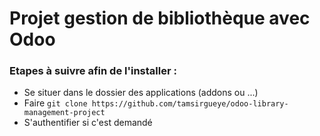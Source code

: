 # Projet gestion de bibliothèque avec Odoo

### Etapes à suivre afin de l'installer :
* Se situer dans le dossier des applications (addons ou ...)
* Faire `git clone https://github.com/tamsirgueye/odoo-library-management-project`
* S'authentifier si c'est demandé
